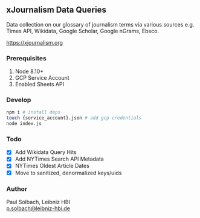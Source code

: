 ## xJournalism Data Queries
Data collection on our glossary of journalism terms via various sources e.g.   
Times API, Wikidata, Google Scholar, Google nGrams, Ebsco.
  
https://xjournalism.org

### Prerequisites

1. Node 8.10+
4. GCP Service Account
5. Enabled Sheets API

### Develop
```bash
npm i # install deps
touch {service_account}.json # add gcp credentials
node index.js
```    

### Todo
- [x] Add Wikidata Query Hits
- [x] Add NYTimes Search API Metadata
- [x] NYTimes Oldest Article Dates
- [x] Move to sanitized, denormalized keys/uids

### Author
Paul Solbach, Leibniz HBI  
<p.solbach@leibniz-hbi.de>
